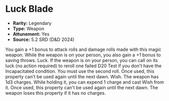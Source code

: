 # Luck Blade

- **Rarity:** Legendary
- **Type:** Weapon
- **Attunement:** Yes
- **Source:** 5.2 SRD (D&D 2024)

You gain a +1 bonus to attack rolls and damage rolls made with this magic weapon. While the weapon is on your person, you also gain a +1 bonus to saving throws. Luck. If the weapon is on your person, you can call on its luck (no action required) to reroll one failed D20 Test if you don't have the Incapacitated condition. You must use the second roll. Once used, this property can't be used again until the next dawn. Wish. The weapon has 1d3 charges. While holding it, you can expend 1 charge and cast Wish from it. Once used, this property can't be used again until the next dawn. The weapon loses this property if it has no charges.

